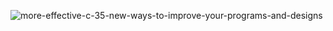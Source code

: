 ![more-effective-c-35-new-ways-to-improve-your-programs-and-designs](https://github.com/user-attachments/assets/7889a043-7896-4cd4-8639-1009afb684bc)
